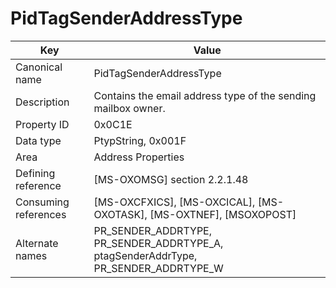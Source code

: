 # PidTagSenderAddressType

| Key | Value |
|---|---|
| Canonical name | PidTagSenderAddressType |
| Description | Contains the email address type of the sending mailbox owner. |
| Property ID | 0x0C1E |
| Data type | PtypString, 0x001F |
| Area | Address Properties |
| Defining reference | [MS-OXOMSG] section 2.2.1.48 |
| Consuming references | [MS-OXCFXICS], [MS-OXCICAL], [MS-OXOTASK], [MS-OXTNEF], [MSOXOPOST] |
| Alternate names | PR_SENDER_ADDRTYPE, PR_SENDER_ADDRTYPE_A, ptagSenderAddrType, PR_SENDER_ADDRTYPE_W |
